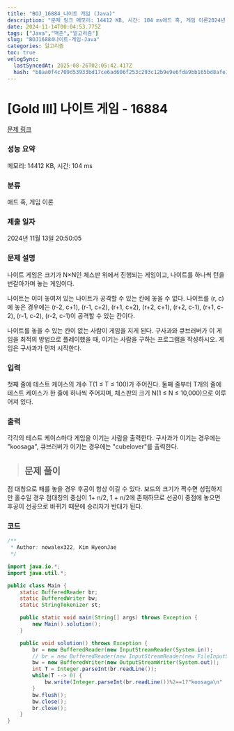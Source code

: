 ```yaml
---
title: "BOJ_16884_나이트 게임 (Java)"
description: "문제 링크 메모리: 14412 KB, 시간: 104 ms애드 혹, 게임 이론2024년 11월 13일 20:50:05점 대칭으로 패를 놓을 경우 후공이 항상 이길 수 있다. 보드의 크기가 짝수면 성립하지만 홀수일 경우 점대칭의 중심이 1+ n/2, 1 + n/2에 존재하"
date: 2024-11-14T00:04:53.775Z
tags: ["Java","백준","알고리즘"]
slug: "BOJ16884나이트-게임-Java"
categories: 알고리즘
toc: true
velogSync:
  lastSyncedAt: 2025-08-26T02:05:42.417Z
  hash: "b8aa0f4c709d53933bd17ce6ad606f253c293c12b9e9e6fda9bb165bd8afe124"
---
```


# [Gold III] 나이트 게임 - 16884 

[문제 링크](https://www.acmicpc.net/problem/16884) 

### 성능 요약

메모리: 14412 KB, 시간: 104 ms

### 분류

애드 혹, 게임 이론

### 제출 일자

2024년 11월 13일 20:50:05

### 문제 설명

<p>나이트 게임은 크기가 N×N인 체스판 위에서 진행되는 게임이고, 나이트를 하나씩 턴을 번갈아가며 놓는 게임이다.</p>

<p>나이트는 이미 놓여져 있는 나이트가 공격할 수 있는 칸에 놓을 수 없다. 나이트를 (r, c)에 놓은 경우에는 (r-2, c+1), (r-1, c+2), (r+1, c+2), (r+2, c+1), (r+2, c-1), (r+1, c-2), (r-1, c-2), (r-2, c-1)이 공격할 수 있는 칸이다.</p>

<p>나이트를 놓을 수 있는 칸이 없는 사람이 게임을 지게 된다. 구사과와 큐브러버가 이 게임을 최적의 방법으로 플레이했을 때, 이기는 사람을 구하는 프로그램을 작성하시오. 게임은 구사과가 먼저 시작한다.</p>

### 입력 

 <p>첫째 줄에 테스트 케이스의 개수 T(1 ≤ T ≤ 100)가 주어진다. 둘째 줄부터 T개의 줄에 테스트 케이스가 한 줄에 하나씩 주어지며, 체스판의 크기 N(1 ≤ N ≤ 10,000)으로 이루어져 있다.</p>

### 출력 

 <p>각각의 테스트 케이스마다 게임을 이기는 사람을 출력한다. 구사과가 이기는 경우에는 "koosaga", 큐브러버가 이기는 경우에는 "cubelover"를 출력한다.</p>

>## 문제 풀이

점 대칭으로 패를 놓을 경우 후공이 항상 이길 수 있다. 보드의 크기가 짝수면 성립하지만 홀수일 경우 점대칭의 중심이 1+ n/2, 1 + n/2에 존재하므로 선공이 중점에 놓으면 후공이 선공으로 바뀌기 때문에 승리자가 반대가 된다.

### 코드
```java
/**
 * Author: nowalex322, Kim HyeonJae
 */

import java.io.*;
import java.util.*;

public class Main {
	static BufferedReader br;
	static BufferedWriter bw;
	static StringTokenizer st;

	public static void main(String[] args) throws Exception {
		new Main().solution();
	}

	public void solution() throws Exception {
		br = new BufferedReader(new InputStreamReader(System.in));
		// br = new BufferedReader(new InputStreamReader(new FileInputStream("input.txt")));
		bw = new BufferedWriter(new OutputStreamWriter(System.out));
		int T = Integer.parseInt(br.readLine());
		while(T --> 0) {
			bw.write(Integer.parseInt(br.readLine())%2==1?"koosaga\n" : "cubelover\n");
		}
		bw.flush();
		bw.close();
		br.close();
	}
}
```